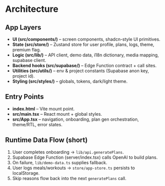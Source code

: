 # Architecture

## App Layers
- **UI (src/components/)** – screen components, shadcn-style UI primitives.
- **State (src/store/)** – Zustand store for user profile, plans, logs, theme, premium flag.
- **Logic (src/lib/)** – API client, demo data, i18n dictionary, media mapping, supabase client.
- **Backend hooks (src/supabase/)** – Edge Function contract + call sites.
- **Utilities (src/utils/)** – env & project constants (Supabase anon key, project id).
- **Styling (src/styles/)** – globals, tokens, dark/light theme.

## Entry Points
- **index.html** – Vite mount point.
- **src/main.tsx** – React mount + global styles.
- **src/App.tsx** – navigation, onboarding, plan gen orchestration, theme/RTL, error states.

## Runtime Data Flow (short)
1. User completes onboarding → `lib/api.generatePlans`.
2. Supabase Edge Function (server/index.tsx) calls OpenAI to build plans.
3. On failure, `lib/demo-data.ts` supplies fallback.
4. User logs meals/workouts → `store/app-store.ts` persists to localStorage.
5. Skip reasons flow back into the next `generatePlans` call.

